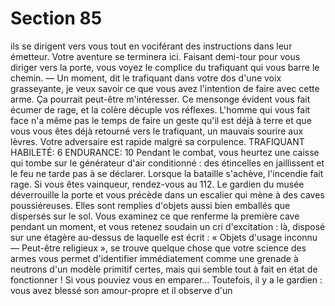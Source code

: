 # Section 85

ils se dirigent vers vous tout en vociférant des instructions dans
leur émetteur. Votre aventure se terminera ici.
Faisant demi-tour pour vous diriger vers la porte, vous voyez le
complice du trafiquant qui vous barre le chemin.
— Un moment, dit le trafiquant dans votre dos d'une voix
grasseyante, je veux savoir ce que vous avez l'intention de faire
avec cette arme. Ça pourrait peut-être m'intéresser.
Ce mensonge évident vous fait écumer de rage, et la colère
décuple vos réflexes. L'homme qui vous fait face n'a même pas le
temps de faire un geste qu'il est déjà à terre et que vous vous êtes
déjà retourné vers le trafiquant, un mauvais sourire aux lèvres.
Votre adversaire est rapide malgré sa corpulence.
TRAFIQUANT HABILETÉ: 6 ENDURANCE: 10
Pendant le combat, vous heurtez une caisse qui tombe sur le
générateur d'air conditionné : des étincelles en jaillissent et le feu
ne tarde pas à se déclarer. Lorsque la bataille s'achève, l'incendie
fait rage. Si vous êtes vainqueur, rendez-vous au 112.
Le gardien du musée déverrouille la porte et vous précède dans
un escalier qui mène à des caves poussiéreuses. Elles sont
remplies d'objets aussi bien emballés que dispersés sur le sol.
Vous examinez ce que renferme la première cave pendant un
moment, et vous retenez soudain un cri d'excitation : là, disposé
sur une étagère au-dessus de laquelle est écrit : « Objets
d'usage inconnu — Peut-être religieux », se trouve
quelque chose que votre science des armes vous permet
d'identifier immédiatement comme une grenade à neutrons d'un
modèle primitif certes, mais qui semble tout à fait en état de
fonctionner ! Si vous pouviez vous en emparer... Toutefois, il y a
le gardien : vous avez blessé son amour-propre et il observe d'un